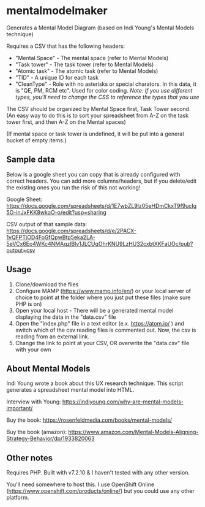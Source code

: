 # mentalmodelmaker
Generates a Mental Model Diagram (based on Indi Young's Mental Models technique)

Requires a CSV that has the following headers:
- "Mental Space" - The mental space (refer to Mental Models)
- "Task tower" - The task tower (refer to Mental Models)
- "Atomic task" - The atomic task (refer to Mental Models)
- "TID" - A unique ID for each task
- "CleanType" - Role with no asterisks or special charators. In this data, it is "QE, PM, RCM etc". Used for color coding. *Note: If you use different types, you'll need to change the CSS to reference the types that you use*

The CSV should be organized by Mental Space first, Task Tower second. (An easy way to do this is to sort your spreadsheet from A-Z on the task tower first, and then A-Z on the Mental spaces)

(If mental space or task tower is undefined, it will be put into a general bucket of empty items.)

## Sample data
Below is a google sheet you can copy that is already configured with correct headers. You can add more columns/headers, but if you delete/edit the existing ones you run the risk of this not working!

Google Sheet:
https://docs.google.com/spreadsheets/d/1E7wbZL9lz05eHDmCkxT9f9ucIg5O-inJxFKK8wkqO-o/edit?usp=sharing

CSV output of that sample data:
https://docs.google.com/spreadsheets/d/e/2PACX-1vQFPTjOD4FoGfQpwBtp5eka2LA-5eVCx6Eo4WKc4NMAqzlBlv1JLCUqOhrKNU9LzHU32cxbtXKFaUOc/pub?output=csv

## Usage
1. Clone/download the files
2. Configure MAMP (https://www.mamp.info/en/) or your local server of choice to point at the folder where you just put these files (make sure PHP is on)
3. Open your local host - There will be a generated mental model displaying the data in the "data.csv" file
4. Open the "index.php" file in a text editor (e.x. https://atom.io/ ) and switch which of the csv reading files is commented out. Now, the csv is reading from an external link. 
5. Change the link to point at your CSV, OR overwrite the "data.csv" file with your own

## About Mental Models
Indi Young wrote a book about this UX research technique. 
This script generates a spreadsheet mental model into HTML.

Interview with Young: https://indiyoung.com/why-are-mental-models-important/

Buy the book: https://rosenfeldmedia.com/books/mental-models/

Buy the book (amazon): https://www.amazon.com/Mental-Models-Aligning-Strategy-Behavior/dp/1933820063

## Other notes
Requires PHP. Built with v7.2.10 & I haven't tested with any other version.

You'll need somewhere to host this. I use OpenShift Online (https://www.openshift.com/products/online/) but you could use any other platform. 
